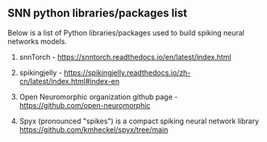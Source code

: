 ## SNN python libraries/packages list

Below is a list of Python libraries/packages used to build spiking neural networks models.

1. snnTorch - https://snntorch.readthedocs.io/en/latest/index.html

2. spikingjelly - https://spikingjelly.readthedocs.io/zh-cn/latest/index.html#index-en

3. Open Neuromorphic organization github page - https://github.com/open-neuromorphic

4. Spyx (pronounced "spikes") is a compact spiking neural network library
   https://github.com/kmheckel/spyx/tree/main
